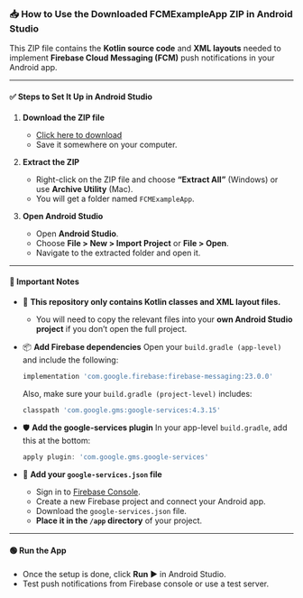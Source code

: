 ### 📥 How to Use the Downloaded FCMExampleApp ZIP in Android Studio

This ZIP file contains the **Kotlin source code** and **XML layouts** needed to implement **Firebase Cloud Messaging (FCM)** push notifications in your Android app.

---

#### ✅ Steps to Set It Up in Android Studio

1. **Download the ZIP file**
   - [Click here to download](sandbox:/mnt/data/FCMExampleApp.zip)
   - Save it somewhere on your computer.

2. **Extract the ZIP**
   - Right-click on the ZIP file and choose **“Extract All”** (Windows) or use **Archive Utility** (Mac).
   - You will get a folder named `FCMExampleApp`.

3. **Open Android Studio**
   - Open **Android Studio**.
   - Choose **File > New > Import Project** or **File > Open**.
   - Navigate to the extracted folder and open it.

---

#### 🔧 Important Notes

- 🧠 **This repository only contains Kotlin classes and XML layout files.**
  - You will need to copy the relevant files into your **own Android Studio project** if you don’t open the full project.
  
- 📦 **Add Firebase dependencies**
  Open your `build.gradle (app-level)` and include the following:
  ```gradle
  implementation 'com.google.firebase:firebase-messaging:23.0.0'
  ```

  Also, make sure your `build.gradle (project-level)` includes:
  ```gradle
  classpath 'com.google.gms:google-services:4.3.15'
  ```

- 🛡️ **Add the google-services plugin**
  In your app-level `build.gradle`, add this at the bottom:
  ```gradle
  apply plugin: 'com.google.gms.google-services'
  ```

- 🔑 **Add your `google-services.json` file**
  - Sign in to [Firebase Console](https://console.firebase.google.com/).
  - Create a new Firebase project and connect your Android app.
  - Download the `google-services.json` file.
  - **Place it in the `/app` directory** of your project.

---

#### 🟢 Run the App

- Once the setup is done, click **Run** ▶️ in Android Studio.
- Test push notifications from Firebase console or use a test server.
